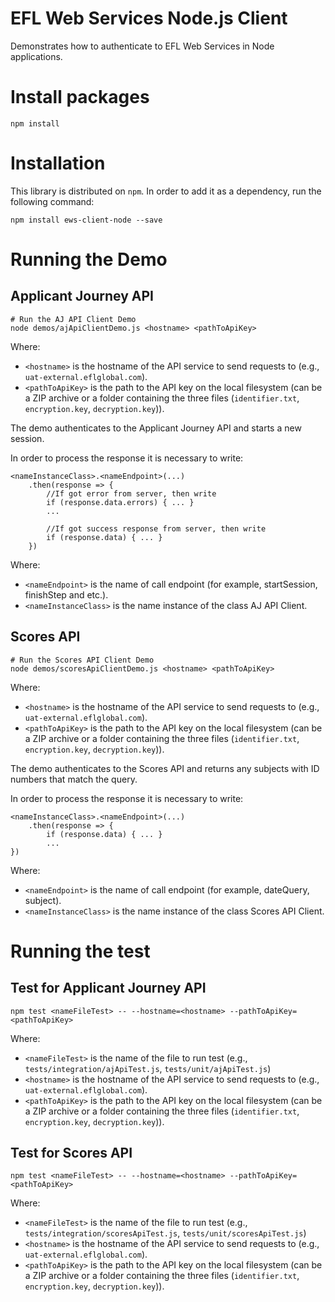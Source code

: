 # EFL Web Services Node.js Client
Demonstrates how to authenticate to EFL Web Services in Node applications.

# Install packages
```npm install```

# Installation
This library is distributed on `npm`. In order to add it as a dependency, run the following command:
```
npm install ews-client-node --save
```

# Running the Demo
## Applicant Journey API

```
# Run the AJ API Client Demo
node demos/ajApiClientDemo.js <hostname> <pathToApiKey>
```
Where:

- `<hostname>` is the hostname of the API service to send requests to (e.g., `uat-external.eflglobal.com`).
- `<pathToApiKey>` is the path to the API key on the local filesystem (can be a ZIP archive or a folder containing the three files (`identifier.txt`, `encryption.key`, `decryption.key`)).

The demo authenticates to the Applicant Journey API and starts a new session.

In order to process the response it is necessary to write:

```
<nameInstanceClass>.<nameEndpoint>(...)
    .then(response => {
        //If got error from server, then write
        if (response.data.errors) { ... }
        ...

        //If got success response from server, then write
        if (response.data) { ... }
    })
```

Where:

- `<nameEndpoint>` is the name of call endpoint (for example, startSession, finishStep and etc.).
- `<nameInstanceClass>` is the name instance of the class AJ API Client.

## Scores API

```
# Run the Scores API Client Demo
node demos/scoresApiClientDemo.js <hostname> <pathToApiKey>
```
Where:

- `<hostname>` is the hostname of the API service to send requests to (e.g., `uat-external.eflglobal.com`).
- `<pathToApiKey>` is the path to the API key on the local filesystem (can be a ZIP archive or a folder containing the three files (`identifier.txt`, `encryption.key`, `decryption.key`)).

The demo authenticates to the Scores API and returns any subjects with ID numbers that match the query.

In order to process the response it is necessary to write:

```
<nameInstanceClass>.<nameEndpoint>(...)
    .then(response => {
        if (response.data) { ... }
        ...
})

```

Where:

- `<nameEndpoint>` is the name of call endpoint (for example, dateQuery, subject).
- `<nameInstanceClass>` is the name instance of the class Scores API Client.

# Running the test

## Test for Applicant Journey API
```
npm test <nameFileTest> -- --hostname=<hostname> --pathToApiKey=<pathToApiKey>
```
Where:
- `<nameFileTest>` is the name of the file to run test (e.g., `tests/integration/ajApiTest.js`, `tests/unit/ajApiTest.js`)
- `<hostname>` is the hostname of the API service to send requests to (e.g., `uat-external.eflglobal.com`).
- `<pathToApiKey>` is the path to the API key on the local filesystem (can be a ZIP archive or a folder containing the three files (`identifier.txt`, `encryption.key`, `decryption.key`)).

## Test for Scores API
```
npm test <nameFileTest> -- --hostname=<hostname> --pathToApiKey=<pathToApiKey>
```
Where:
- `<nameFileTest>`  is the name of the file to run test (e.g., `tests/integration/scoresApiTest.js`, `tests/unit/scoresApiTest.js`)
- `<hostname>` is the hostname of the API service to send requests to (e.g., `uat-external.eflglobal.com`).
- `<pathToApiKey>` is the path to the API key on the local filesystem (can be a ZIP archive or a folder containing the three files (`identifier.txt`, `encryption.key`, `decryption.key`)).

